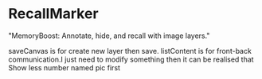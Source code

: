 # RecallMarker
"MemoryBoost: Annotate, hide, and recall with image layers."

saveCanvas is for create new layer then save.
listContent is for front-back communication.I just need to modify something then 
    it can be realised that Show less number named pic first